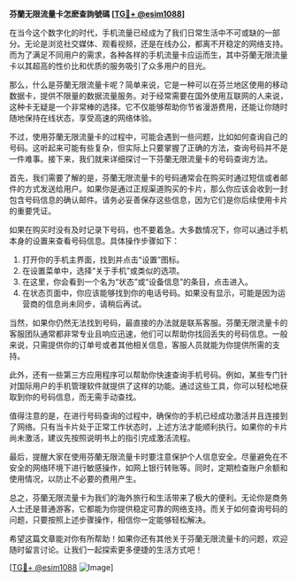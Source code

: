 **芬蘭无限流量卡怎麽查詢號碼 [[TG💪+ @esim1088](https://t.me/s/esim1088)]**

在当今这个数字化的时代，手机流量已经成为了我们日常生活中不可或缺的一部分。无论是浏览社交媒体、观看视频，还是在线办公，都离不开稳定的网络支持。而为了满足不同用户的需求，各种各样的手机流量卡应运而生，其中芬蘭无限流量卡以其超高的性价比和优质的服务吸引了众多用户的目光。

那么，什么是芬蘭无限流量卡呢？简单来说，它是一种可以在芬兰地区使用的移动数据卡，提供不限量的数据流量服务。对于经常需要在国外使用互联网的人来说，这种卡无疑是一个非常棒的选择。它不仅能够帮助你节省漫游费用，还能让你随时随地保持在线状态，享受高速的网络体验。

不过，使用芬蘭无限流量卡的过程中，可能会遇到一些问题，比如如何查询自己的号码。这听起来可能有些复杂，但实际上只要掌握了正确的方法，查询号码并不是一件难事。接下来，我们就来详细探讨一下芬蘭无限流量卡的号码查询方法。

首先，我们需要了解的是，芬蘭无限流量卡的号码通常会在购买时通过短信或者邮件的方式发送给用户。如果你是通过正规渠道购买的卡片，那么你应该会收到一封包含号码信息的确认邮件。请务必妥善保存这些信息，因为它们是你后续使用卡片的重要凭证。

如果在购买时没有及时记录下号码，也不要着急。大多数情况下，你可以通过手机本身的设置来查看号码信息。具体操作步骤如下：

1. 打开你的手机主界面，找到并点击“设置”图标。
2. 在设置菜单中，选择“关于手机”或类似的选项。
3. 在这里，你会看到一个名为“状态”或“设备信息”的条目，点击进入。
4. 在状态页面中，你应该能够找到你的电话号码。如果没有显示，可能是因为运营商的信息尚未同步，请稍后再试。

当然，如果你仍然无法找到号码，最直接的办法就是联系客服。芬蘭无限流量卡的客服团队通常都非常专业且响应迅速，他们可以帮助你找回丢失的号码信息。一般来说，只需提供你的订单号或者其他相关信息，客服人员就能为你提供所需的支持。

此外，还有一些第三方应用程序可以帮助你快速查询手机号码。例如，某些专门针对国际用户的手机管理软件就提供了这样的功能。通过这些工具，你可以轻松地获取到你的号码信息，而无需手动查找。

值得注意的是，在进行号码查询的过程中，确保你的手机已经成功激活并且连接到了网络。只有当卡片处于正常工作状态时，上述方法才能顺利执行。如果你的卡片尚未激活，建议先按照说明书上的指引完成激活流程。

最后，提醒大家在使用芬蘭无限流量卡时要注意保护个人信息安全。尽量避免在不安全的网络环境下进行敏感操作，如网上银行转账等。同时，定期检查账户余额和使用情况，以防止不必要的费用产生。

总之，芬蘭无限流量卡为我们的海外旅行和生活带来了极大的便利。无论你是商务人士还是普通游客，它都能为你提供稳定可靠的网络支持。而关于如何查询号码的问题，只要按照上述步骤操作，相信你一定能够轻松解决。

希望这篇文章能对你有所帮助！如果你还有其他关于芬蘭无限流量卡的问题，欢迎随时留言讨论。让我们一起探索更多便捷的生活方式吧！

[[TG💪+ @esim1088](https://t.me/s/esim1088) ![Image](https://i.postimg.cc/4NQfJmqS/Snipaste-2025-05-13-00-14-12.png)]